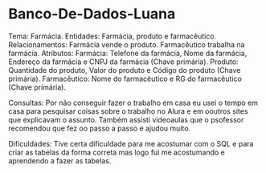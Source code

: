 # Banco-De-Dados-Luana
Tema: Farmácia. 
Entidades: Farmácia, produto e farmacêutico. 
Relacionamentos: Farmácia vende o produto.
                 Farmacêutico trabalha na farmácia. 
Atributos: 
Farmácia: Telefone da farmácia, Nome da farmácia, Endereço da farmácia e CNPJ da farmácia (Chave primária).
Produto: Quantidade do produto, Valor do produto e Código do produto (Chave primária).
Farmacêutico: Nome do farmacêutico e RG do farmacêutico (Chave prímária). 

Consultas: Por não conseguir fazer o trabalho em casa eu usei o tempo em casa para pesquisar coisas sobre o trabalho no Alura e em ooutros sites que explicavam o assunto. Também assisti videoaulas que o psofessor recomendou que fez oo passo a passo e ajudou muito. 

Dificuldades: Tive certa dificuldade para me acostumar com o SQL e para criar as tabelas da forma correta mas logo fui me acostumando e aprendendo a fazer as tabelas. 





